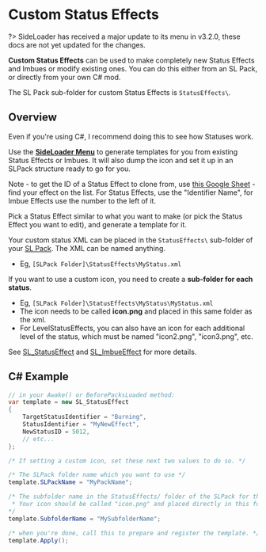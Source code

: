 # Custom Status Effects

?> SideLoader has received a major update to its menu in v3.2.0, these docs are not yet updated for the changes.

<b>Custom Status Effects</b> can be used to make completely new Status Effects and Imbues or modify existing ones. You can do this either from an SL Pack, or directly from your own C# mod.

The SL Pack sub-folder for custom Status Effects is `StatusEffects\`.

## Overview

Even if you're using C#, I recommend doing this to see how Statuses work.

Use the <b>[SideLoader Menu](Basics/SLMenu.md)</b> to generate templates for you from existing Status Effects or Imbues. It will also dump the icon and set it up in an SLPack structure ready to go for you.

Note - to get the ID of a Status Effect to clone from, use [this Google Sheet](https://docs.google.com/spreadsheets/d/1btxPTmgeRqjhqC5dwpPXWd49-_tX_OVLN1Uvwv525K4/edit#gid=1969601658) - find your effect on the list. For Status Effects, use the "Identifier Name", for Imbue Effects use the number to the left of it.

Pick a Status Effect similar to what you want to make (or pick the Status Effect you want to edit), and generate a template for it.

Your custom status XML can be placed in the `StatusEffects\` sub-folder of your [SL Pack](Basics/SLPacks.md). The XML can be named anything.
* Eg, `[SLPack Folder]\StatusEffects\MyStatus.xml`

If you want to use a custom icon, you need to create a <b>sub-folder for each status</b>.
* Eg, `[SLPack Folder]\StatusEffects\MyStatus\MyStatus.xml`
* The icon needs to be called <b>icon.png</b> and placed in this same folder as the xml.
* For LevelStatusEffects, you can also have an icon for each additional level of the status, which must be named "icon2.png", "icon3.png", etc.

See [SL_StatusEffect](API/SL_StatusEffect.md) and [SL_ImbueEffect](API/SL_ImbueEffect.md) for more details.

## C# Example
```csharp
// in your Awake() or BeforePacksLoaded method:
var template = new SL_StatusEffect 
{
    TargetStatusIdentifier = "Burning",
    StatusIdentifier = "MyNewEffect",
    NewStatusID = 5012,
    // etc...
};

/* If setting a custom icon, set these next two values to do so. */

/* The SLPack folder name which you want to use */
template.SLPackName = "MyPackName"; 

/* The subfolder name in the StatusEffects/ folder of the SLPack for this custom status.
 * Your icon should be called "icon.png" and placed directly in this folder.
*/
template.SubfolderName = "MySubfolderName"; 

/* when you're done, call this to prepare and register the template. */
template.Apply();
```
